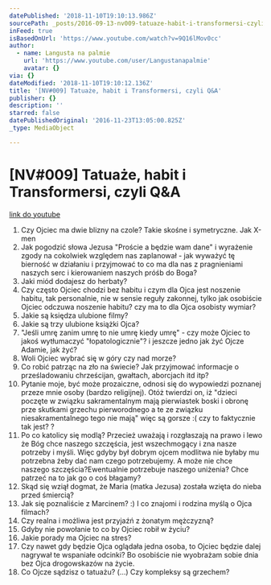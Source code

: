 ```yaml
---
datePublished: '2018-11-10T19:10:13.986Z'
sourcePath: _posts/2016-09-13-nv009-tatuaze-habit-i-transformersi-czyli-qanda-pleng.md
inFeed: true
isBasedOnUrl: 'https://www.youtube.com/watch?v=9Q16lMov0cc'
author:
  - name: Langusta na palmie
    url: 'https://www.youtube.com/user/Langustanapalmie'
    avatar: {}
via: {}
dateModified: '2018-11-10T19:10:12.136Z'
title: '[NV#009] Tatuaże, habit i Transformersi, czyli Q&A'
publisher: {}
description: ''
starred: false
datePublishedOriginal: '2016-11-23T13:05:00.825Z'
_type: MediaObject

---
```

# \[NV\#009\] Tatuaże, habit i Transformersi, czyli Q&A
[link do youtube][0]

1. Czy Ojciec ma dwie blizny na czole? Takie skośne i symetryczne. Jak X-men 
2. Jak pogodzić słowa Jezusa "Proście a będzie wam dane" i wyrażenie zgody na cokolwiek względem nas zaplanował - jak wyważyć tę bierność w działaniu i przyjmować to co ma dla nas z pragnieniami naszych serc i kierowaniem naszych próśb do Boga?
3. Jaki miód dodajesz do herbaty?
4. Czy często Ojciec chodzi bez habitu i czym dla Ojca jest noszenie habitu, tak personalnie, nie w sensie reguły zakonnej, tylko jak osobiście Ojciec odczuwa noszenie habitu? czy ma to dla Ojca osobisty wymiar?
5. Jakie są księdza ulubione filmy? 
6. Jakie są trzy ulubione książki Ojca? 
7. "Jeśli umrę zanim umrę to nie umrę kiedy umrę" - czy może Ojciec to jakoś wytłumaczyć "łopatologicznie"? i jeszcze jedno jak żyć Ojcze Adamie, jak żyć? 
8. Woli Ojciec wybrać się w góry czy nad morze? 
9. Co robić patrząc na zło na świecie? Jak przyjmować informacje o prześladowaniu chrześcijan, gwałtach, aborcjach itd itp? 
10. Pytanie moje, być może prozaiczne, odnosi się do wypowiedzi poznanej przeze mnie osoby (bardzo religijnej). Otóż twierdzi on, iż "dzieci poczęte w związku sakramentalnym mają pierwiastek boski i obronę prze skutkami grzechu pierworodnego a te ze związku niesakramentalnego tego nie mają" więc są gorsze :( czy to faktycznie tak jest? ?
11. Po co katolicy się modlą? Przecież uważają i rozgłaszają na prawo i lewo że Bóg chce naszego szczęścia, jest wszechmogący i zna nasze potrzeby i myśli. Więc gdyby był dobrym ojcem modlitwa nie byłaby mu potrzebna żeby dać nam czego potrzebujemy. A może nie chce naszego szczęścia?Ewentualnie potrzebuje naszego uniżenia? Chce patrzeć na to jak go o coś błagamy? 
12. Skąd się wziął dogmat, że Maria (matka Jezusa) została wzięta do nieba przed śmiercią? 
13. Jak się poznaliście z Marcinem? :) I co znajomi i rodzina myślą o Ojca filmach? 
14. Czy realna i możliwa jest przyjaźń z żonatym mężczyzną? 
15. Gdyby nie powołanie to co by Ojciec robił w życiu? 
16. Jakie porady ma Ojciec na stres?
17. Czy nawet gdy będzie Ojca oglądała jedna osoba, to Ojciec będzie dalej nagrywał te wspaniałe odcinki? Bo osobiście nie wyobrażam sobie dnia bez Ojca drogowskazów na życie. 
18. Co Ojcze sądzisz o tatuażu? (...) Czy kompleksy są grzechem?

[0]: https://www.youtube.com/watch?v=9Q16lMov0cc